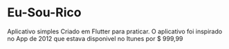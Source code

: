 # Eu-Sou-Rico
Aplicativo simples Criado em Flutter para praticar. O aplicativo foi inspirado no App de 2012 que estava disponivel no Itunes por $ 999,99
